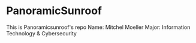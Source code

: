 # PanoramicSunroof
This is Panoramicsunroof's repo
Name: Mitchel Moeller
Major: Information Technology & Cybersecurity

